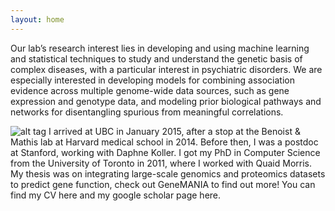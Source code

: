 ```yaml
---
layout: home
---
```


Our lab’s research interest lies in developing and using machine learning and statistical techniques to study and understand the genetic basis of complex diseases, with a particular interest in psychiatric disorders. We are especially interested in developing models for combining association evidence across multiple genome-wide data sources, such as gene expression and genotype data, and modeling prior biological pathways and networks for disentangling spurious from meaningful correlations.


![alt tag](http://www.stat.ubc.ca/~saram/saram_files/droppedImage.jpg) I arrived at UBC in January 2015, after a stop at the Benoist & Mathis lab at Harvard medical school in 2014. Before then, I was a postdoc at Stanford, working with Daphne Koller. I got my PhD in Computer Science from the University of Toronto in 2011, where I worked with Quaid Morris. My thesis was on integrating large-scale genomics and proteomics datasets to predict gene function, check out GeneMANIA to find out more! You can find my CV here and my google scholar page here.
